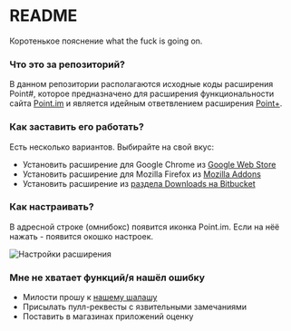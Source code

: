# README #

Коротенькое пояснение what the fuck is going on.

### Что это за репозиторий? ###

В данном репозитории располагаются исходные коды расширения Point#, 
которое предназначено для расширения функциональности сайта [Point.im](https://point.im/) и является идейным 
ответвлением расширения [Point+](https://bitbucket.org/skobkin/chrome_point_plus).

### Как заставить его работать? ###

Есть несколько вариантов. Выбирайте на свой вкус:

* Установить расширение для Google Chrome из [Google Web Store](https://chrome.google.com/webstore/detail/point/jebkkkanbjkflnhgnleeecjekccclnak)
* Установить расширение для Mozilla Firefox из [Mozilla Addons](https://addons.mozilla.org/ru/firefox/addon/point-sharp/)
* Установить расширение из [раздела Downloads на Bitbucket](https://bitbucket.org/NokitaKaze/chrome_point_plus-nokita-version/downloads)

### Как настраивать? ###

В адресной строке (омнибокс) появится иконка Point.im. Если на нёё нажать - появится окошко настроек.

![Настройки расширения](https://storage4.static.itmages.ru/i/15/0107/h_1420652338_6632200_307d80b672.png "Окно настроек расширения")

### Мне не хватает функций/я нашёл ошибку ###

* Милости прошу к [нашему шалашу](https://bitbucket.org/NokitaKaze/chrome_point_plus-nokita-version/issues?status=new&status=open)
* Присылать пулл-реквесты с язвительными замечаниями
* Поставить в магазинах приложений оценку